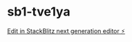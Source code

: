 # sb1-tve1ya

[Edit in StackBlitz next generation editor ⚡️](https://stackblitz.com/~/github.com/mehulkundu/sb1-tve1ya)